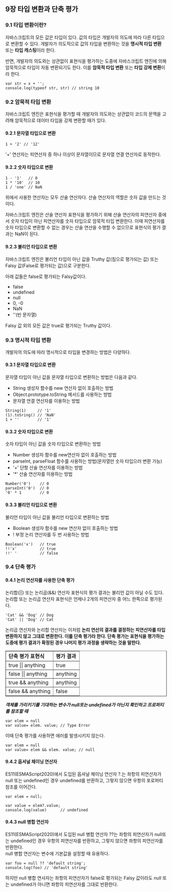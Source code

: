 ## 9장 타입 변환과 단축 평가

### 9.1 타입 변환이란?

자바스크립트의 모든 값은 타입이 있다. 값의 타입은 개발자의 의도에 따라 다른 타입으로 변환할 수 있다. 개발자가 의도적으로 값의 타입을 변환하는 것을 **명시적 타입 변환** 또는 **타입 캐스팅**이라 한다.

반면, 개발자의 의도와는 상관없이 표현식을 평가하는 도중에 자바스크립트 엔진에 의해 암묵적으로 타입이 자동 변환되기도 한다. 이를 **암묵적 타입 변환** 또는 **타입 강제 변환**이라 한다.

```
var str = x + '';
console.log(typeof str, str) // string 10
```

### 9.2 암묵적 타입 변환

자바스크립트 엔진은 표현식을 평가할 때 개발자의 의도와는 상관없이 코드의 문맥을 고려해 암묵적으로 데이터 타입을 강제 변환할 때가 있다.

#### 9.2.1 문자열 타입으로 변환

```
1 + '2' // '12'
```

'+' 연산자는 피연산자 중 하나 이상이 문자열이므로 문자열 연결 연산자로 동작한다.

#### 9.2.2 숫자 타입으로 변환

```
1 - '1'   // 0
1 * '10'  // 10
1 / 'one' // NaN
```

위에서 사용한 연산자는 모두 산술 연산자다. 산술 연산자의 역할은 숫자 값을 만드는 것이다.

자바스크립트 엔진은 산술 연산자 표현식을 평가하기 위해 산술 연산자의 피연산자 중에서 숫자 타입이 아닌 피연산자를 숫자 타입으로 암묵적 타입 변환한다. 이때 피연산자를 숫자 타입으로 변환할 수 없는 경우는 산술 연산을 수행할 수 없으므로 표현식의 평가 결과는 NaN이 된다.

#### 9.2.3 불리언 타입으로 변환

자바스크립트 엔진은 불리언 타입이 아닌 값을 Truthy 값(침으로 평가되는 값) 또는 Falsy 값(False로 평가되는 값)으로 구분한다.

아래 값들은 false로 평가되는 Falsy값이다.

- false
- undefined
- null
- 0, -0
- NaN
- ''(빈 문자열)

Falsy 값 외의 모든 값은 true로 평가되는 Truthy 값이다.

### 9.3 명시적 타입 변환

개발자의 의도에 따라 명시적으로 타입을 변경하는 방법은 다양하다.

#### 9.3.1 문자열 타입으로 변환

문자열 타입이 아닌 값을 문자열 타입으로 변환하는 방법은 다음과 같다.

- String 생성자 함수를 new 연산자 없이 호출하는 방법
- Object.prototype.toString 메서드를 사용하는 방법
- 문자열 연결 연산자를 이용하는 방법

```
String(1)     // '1'
(1).toSring() // 'NaN'
1 + ''        // '1'
```

#### 9.3.2 숫자 타입으로 변환

숫자 타입이 아닌 값을 숫자 타입으로 변환하는 방법

- Number 생성자 함수를 new연산자 없이 호출하는 방법
- parseInt, parseFloat 함수를 사용하는 방법(문자열만 숫자 타입으러 변환 가능)
- '+' 단항 산술 연산자를 이용하는 방법
- '\*' 산술 연산자를 이용하는 방법

```
Number('0')    // 0
parseInt('0')  // 0
'0' * 1        // 0
```

#### 9.3.3 불리언 타입으로 변환

불리언 타입이 아닌 값을 불리언 타입으로 변환하는 방법

- Boolean 생성자 함수를 new 연산자 없이 호출하는 방법
- ! 부정 논리 연산자를 두 번 사용하는 방법

```
Boolean('x')   // true
!!'x'          // true
!!' '          // false
```

### 9.4 단축 평가

#### 9.4.1 논리 연산자를 사용한 단축 평가

논리합(||) 또는 논리곱(&&) 연산자 표현식의 평가 결과는 불리언 값이 아닐 수도 있다. 논리합 또는 논리곱 연산자 표현식은 언제나 2개의 피연산자 중 어느 한쪽으로 평가된다.

```
'Cat' && 'Dog' // Dog
'Cat' || 'Dog' // Cat
```

논리곱 연산자와 논리합 연산자는 이처럼 **논리 연산의 결과를 결정하는 피연산자를 타입 변환하지 않고 그대로 변환한다. 이를 단축 평가라 한다. 단축 평가는 표현식을 평가하는 도중에 평가 결과가 확정된 경우 나머지 평가 과정을 생략하는 것을 말한다.**

<table align="center" width="400" border>
  <tr style="font-weight: bold;">
    <td>단축 평가 표현식</td>
    <td>평가 결과</td>
  </tr>
  <tr>
    <td>true || anything</td>
    <td>true</td>
  </tr>
  <tr>
    <td>false || anything</td>
    <td>anything</td>
  </tr>
  <tr>
    <td>true && anything</td>
    <td>anything</td>
  </tr>  
  <tr>
    <td>false && anything</td>
    <td>false</td>
  </tr>
</table>

**_객체를 가리키기를 기대하는 변수가 null또는 undefined가 아닌지 확인하고 프로퍼티를 참조할 때_**

```
var elem = null
var value= elem. value; // Type Error
```

이때 단축 평가를 사용하면 에러를 발생시키지 않는다.

```
var elem = null
var value= elem && elem. value; // null
```

#### 9.4.2 옵셔널 체이닝 연산자

ES11(ESMAScript2020)에서 도입된 옵셔널 체이닝 연산자 ?.는 좌항의 피연산자가 null 또는 undefined인 경우 undefined를 반환하고, 그렇지 않으면 우항의 포로퍼티 참조를 이어간다.

```
var elem = null;

var value = elem?.value;
console.log(value)      // undefined
```

#### 9.4.3 null 병합 연산자

ES11(ESMAScript2020)에서 도입된 null 병합 연산자 ??는 좌항의 피연산자가 null또는 undefined인 경우 우항의 피연산자를 반환하고, 그렇지 않으면 좌항의 피연산자를 반환한다.  
null 병합 연산자는 변수에 기본값을 설정할 때 유용하다.

```
var foo = null ?? 'default string';
console.log(foo) // 'default string'
```

하지만 null 병합 연사자는 좌항의 피연산자가 false로 평가되는 Falsy 값이라도 null 또는 undefined가 아니면 좌항의 피연산자를 그대로 반환한다.
